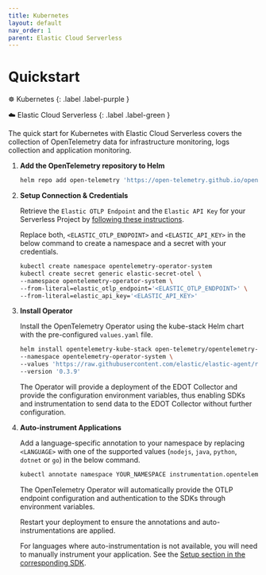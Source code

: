 ```yaml
---
title: Kubernetes
layout: default
nav_order: 1
parent: Elastic Cloud Serverless
---
```


# Quickstart

☸️ Kubernetes
{: .label .label-purple }

☁️ Elastic Cloud Serverless
{: .label .label-green }

The quick start for Kubernetes with Elastic Cloud Serverless covers the collection of OpenTelemetry data for infrastructure monitoring,
logs collection and application monitoring.

1. **Add the OpenTelemetry repository to Helm**

    ```bash
    helm repo add open-telemetry 'https://open-telemetry.github.io/opentelemetry-helm-charts' --force-update
    ```

2. **Setup Connection & Credentials**

    Retrieve the `Elastic OTLP Endpoint` and the `Elastic API Key` for your Serverless Project by [following these instructions](./#retrieve-connection-details-for-your-project).

    Replace both, `<ELASTIC_OTLP_ENDPOINT>` and `<ELASTIC_API_KEY>` in the below command to create a namespace and a secret with your credentials.

    ```bash
    kubectl create namespace opentelemetry-operator-system
    kubectl create secret generic elastic-secret-otel \
    --namespace opentelemetry-operator-system \
    --from-literal=elastic_otlp_endpoint='<ELASTIC_OTLP_ENDPOINT>' \
    --from-literal=elastic_api_key='<ELASTIC_API_KEY>'
    ```

3. **Install Operator**

    Install the OpenTelemetry Operator using the kube-stack Helm chart with the pre-configured `values.yaml` file.

    ```bash
    helm install opentelemetry-kube-stack open-telemetry/opentelemetry-kube-stack \
    --namespace opentelemetry-operator-system \
    --values 'https://raw.githubusercontent.com/elastic/elastic-agent/refs/tags/v{{ site.edot_versions.collector }}/deploy/helm/edot-collector/kube-stack/managed_otlp/values.yaml' \
    --version '0.3.9'
    ```

    The Operator will provide a deployment of the EDOT Collector and provide the configuration environment variables, thus enabling SDKs and instrumentation to send data to the EDOT Collector without further configuration.

4. **Auto-instrument Applications**

    Add a language-specific annotation to your namespace by replacing `<LANGUAGE>` with one of the supported values (`nodejs`, `java`, `python`, `dotnet` or `go`) in the below command. 

    ```bash
    kubectl annotate namespace YOUR_NAMESPACE instrumentation.opentelemetry.io/inject-<LANGUAGE>="opentelemetry-operator-system/elastic-instrumentation"
    ```

    The OpenTelemetry Operator will automatically provide the OTLP endpoint configuration and authentication to the SDKs through environment variables.

    Restart your deployment to ensure the annotations and auto-instrumentations are applied.

    For languages where auto-instrumentation is not available, you will need to manually instrument your application. See the [Setup section in the corresponding SDK](../../edot-sdks).
